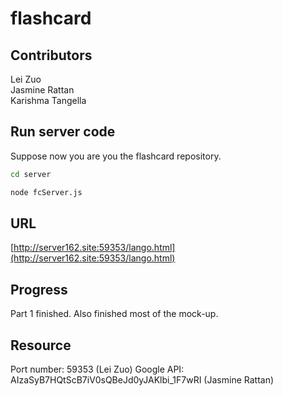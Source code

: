 # flashcard

## Contributors
Lei Zuo  
Jasmine Rattan  
Karishma Tangella

## Run server code

Suppose now you are you the flashcard repository. 

```bash
cd server
```

```bash
node fcServer.js
```

## URL

[http://server162.site:59353/lango.html](http://server162.site:59353/lango.html)

## Progress
Part 1 finished. Also finished most of the mock-up. 


## Resource

Port number: 59353 (Lei Zuo)
Google API: AIzaSyB7HQtScB7iV0sQBeJd0yJAKlbi_1F7wRI (Jasmine Rattan)



